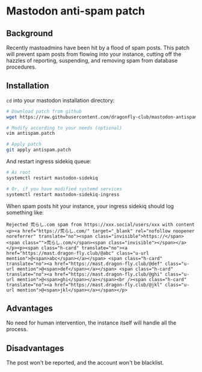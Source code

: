 # Mastodon anti-spam patch

## Background

Recently mastoadmins have been hit by a flood of spam posts. This patch will prevent spam posts from flowing into your instance, cutting off the hazzles of reporting, suspending, and removing spam from database procedures.

## Installation

`cd` into your mastodon installation directory:

```bash
# Download patch from github
wget https://raw.githubusercontent.com/dragonfly-club/mastodon-antispam/main/antispam.patch

# Modify according to your needs (optional)
vim antispam.patch

# Apply patch
git apply antispam.patch
```

And restart ingress sidekiq queue:

```bash
# As root
systemctl restart mastodon-sidekiq

# Or, if you have modified systemd services
systemctl restart mastodon-sidekiq-ingress
```

When spam posts hit your instance, your ingress sidekiq should log something like:

```
Rejected 荒らし.com spam from https://xxx.social/users/xxx with content <p><a href="https://荒らし.com/" target="_blank" rel="nofollow noopener noreferrer" translate="no"><span class="invisible">https://</span><span class="">荒らし.com/</span><span class="invisible"></span></a></p><p><span class="h-card" translate="no"><a href="https://mast.dragon-fly.club/@abc" class="u-url mention">@<span>abc</span></a></span> <span class="h-card" translate="no"><a href="https://mast.dragon-fly.club/@def" class="u-url mention">@<span>def</span></a></span> <span class="h-card" translate="no"><a href="https://mast.dragon-fly.club/@ghi" class="u-url mention">@<span>ghi</span></a></span><br /><span class="h-card" translate="no"><a href="https://mast.dragon-fly.club/@jkl" class="u-url mention">@<span>jkl</span></a></span></p>
```

## Advantages

No need for human intervention, the instance itself will handle all the process.

## Disadvantages

The post won't be reported, and the account won't be blacklist.